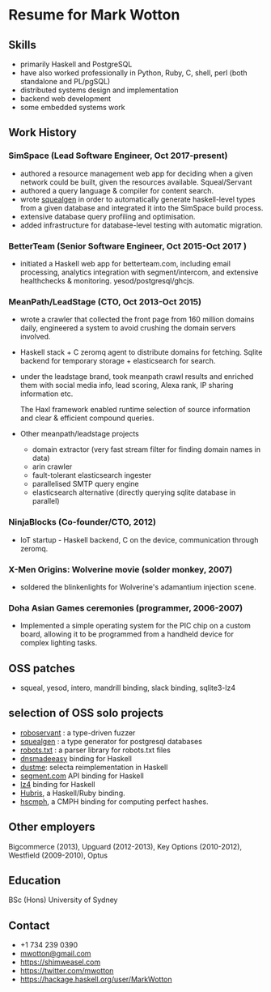 # Resume for Mark Wotton

## Skills

  - primarily Haskell and PostgreSQL
  - have also worked professionally in Python, Ruby, C, shell, perl (both standalone and PL/pgSQL)
  - distributed systems design and implementation
  - backend web development
  - some embedded systems work

## Work History

### SimSpace (Lead Software Engineer, Oct 2017-present)

  - authored a resource management web app for deciding when a given network
	could be built, given the resources available. Squeal/Servant
  - authored a query language & compiler for content search.
  - wrote [squealgen](https://github.com/mwotton/squealgen) in order to automatically
	generate haskell-level types from a given database and integrated it into
	the SimSpace build process.
  - extensive database query profiling and optimisation.
  - added infrastructure for database-level testing with automatic migration.

### BetterTeam (Senior Software Engineer, Oct 2015-Oct 2017 )

  - initiated a Haskell web app for betterteam.com, including email
    processing, analytics integration with segment/intercom, and
    extensive healthchecks & monitoring. yesod/postgresql/ghcjs.

### MeanPath/LeadStage (CTO, Oct 2013-Oct 2015)

  - wrote a crawler that collected the front page from 160
    million domains daily, engineered a system to avoid
    crushing the domain servers involved.
  - Haskell stack + C zeromq agent to
    distribute domains for fetching. Sqlite backend for temporary
    storage + elasticsearch for search.
  - under the leadstage brand, took meanpath crawl results and
    enriched them with social media info, lead
    scoring, Alexa rank, IP sharing information etc.

    The Haxl framework enabled runtime selection of source
    information and clear & efficient compound queries.
  - Other meanpath/leadstage projects
    - domain extractor (very fast stream filter for finding domain
      names in data)
    - arin crawler
    - fault-tolerant elasticsearch ingester
    - parallelised SMTP query engine
    - elasticsearch alternative (directly querying sqlite database in
      parallel)

### NinjaBlocks (Co-founder/CTO, 2012)
  - IoT startup - Haskell backend, C on the device, communication
    through zeromq.

### X-Men Origins: Wolverine movie (solder monkey, 2007)
  - soldered the blinkenlights for Wolverine's adamantium injection scene.

### Doha Asian Games ceremonies (programmer, 2006-2007)
  - Implemented a simple operating system for the PIC chip on a custom
board, allowing it to be programmed from a handheld device for complex
lighting tasks.


## OSS patches
  - squeal, yesod, intero, mandrill binding, slack binding, sqlite3-lz4

## selection of OSS solo projects

- [roboservant](https://github.com/mwotton/roboservant) : a type-driven fuzzer
- [squealgen](https://github.com/mwotton/squealgen) : a type generator for postgresql databases
- [robots.txt](https://github.com/meanpath/robots) : a parser library for robots.txt files
- [dnsmadeeasy](https://github.com/mwotton/dnsmadeeasy) binding for Haskell
- [dustme](https://github.com/mwotton/dustme): selecta reimplementation in Haskell
- [segment.com](https://github.com/mwotton/segment-api) API binding for Haskell
- [lz4](https://github.com/mwotton/lz4hs) binding for Haskell
- [Hubris](https://github.com/mwotton/Hubris), a Haskell/Ruby binding.
- [hscmph](https://github.com/mwotton/hscmph), a CMPH binding for computing perfect hashes.

## Other employers

  Bigcommerce (2013), Upguard (2012-2013), Key Options (2010-2012), Westfield (2009-2010), Optus

## Education

  BSc (Hons) University of Sydney

## Contact

   - +1 734 239 0390
   - mwotton@gmail.com
   - https://shimweasel.com
   - https://twitter.com/mwotton
   - https://hackage.haskell.org/user/MarkWotton
